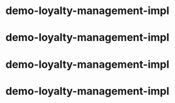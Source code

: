 # demo-loyalty-management-impl
# demo-loyalty-management-impl
# demo-loyalty-management-impl
# demo-loyalty-management-impl

